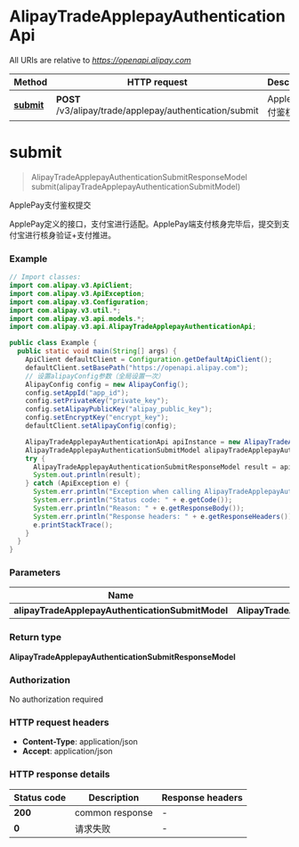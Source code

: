 # AlipayTradeApplepayAuthenticationApi

All URIs are relative to *https://openapi.alipay.com*

| Method | HTTP request | Description |
|------------- | ------------- | -------------|
| [**submit**](AlipayTradeApplepayAuthenticationApi.md#submit) | **POST** /v3/alipay/trade/applepay/authentication/submit | ApplePay支付鉴权提交 |


<a name="submit"></a>
# **submit**
> AlipayTradeApplepayAuthenticationSubmitResponseModel submit(alipayTradeApplepayAuthenticationSubmitModel)

ApplePay支付鉴权提交

ApplePay定义的接口，支付宝进行适配。ApplePay端支付核身完毕后，提交到支付宝进行核身验证+支付推进。

### Example
```java
// Import classes:
import com.alipay.v3.ApiClient;
import com.alipay.v3.ApiException;
import com.alipay.v3.Configuration;
import com.alipay.v3.util.*;
import com.alipay.v3.api.models.*;
import com.alipay.v3.api.AlipayTradeApplepayAuthenticationApi;

public class Example {
  public static void main(String[] args) {
    ApiClient defaultClient = Configuration.getDefaultApiClient();
    defaultClient.setBasePath("https://openapi.alipay.com");
    // 设置alipayConfig参数（全局设置一次）
    AlipayConfig config = new AlipayConfig();
    config.setAppId("app_id");
    config.setPrivateKey("private_key");
    config.setAlipayPublicKey("alipay_public_key");
    config.setEncryptKey("encrypt_key");
    defaultClient.setAlipayConfig(config);

    AlipayTradeApplepayAuthenticationApi apiInstance = new AlipayTradeApplepayAuthenticationApi(defaultClient);
    AlipayTradeApplepayAuthenticationSubmitModel alipayTradeApplepayAuthenticationSubmitModel = new AlipayTradeApplepayAuthenticationSubmitModel(); // AlipayTradeApplepayAuthenticationSubmitModel | 
    try {
      AlipayTradeApplepayAuthenticationSubmitResponseModel result = apiInstance.submit(alipayTradeApplepayAuthenticationSubmitModel);
      System.out.println(result);
    } catch (ApiException e) {
      System.err.println("Exception when calling AlipayTradeApplepayAuthenticationApi#submit");
      System.err.println("Status code: " + e.getCode());
      System.err.println("Reason: " + e.getResponseBody());
      System.err.println("Response headers: " + e.getResponseHeaders());
      e.printStackTrace();
    }
  }
}
```

### Parameters

| Name | Type | Description  | Notes |
|------------- | ------------- | ------------- | -------------|
| **alipayTradeApplepayAuthenticationSubmitModel** | **AlipayTradeApplepayAuthenticationSubmitModel**|  | [optional] |

### Return type

**AlipayTradeApplepayAuthenticationSubmitResponseModel**

### Authorization

No authorization required

### HTTP request headers

 - **Content-Type**: application/json
 - **Accept**: application/json

### HTTP response details
| Status code | Description | Response headers |
|-------------|-------------|------------------|
| **200** | common response |  -  |
| **0** | 请求失败 |  -  |

